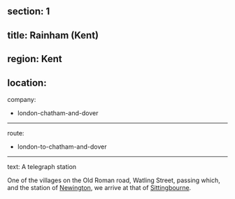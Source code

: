 section: 1
----
title: Rainham (Kent)
----
region: Kent
----
location: 
----
company:
- london-chatham-and-dover
----
route:
- london-to-chatham-and-dover
----
text: A telegraph station

One of the villages on the Old Roman road, Watling Street, passing which, and the station of [Newington](/stations/newington), we arrive at that of [Sittingbourne](/stations/sittingbourne).
